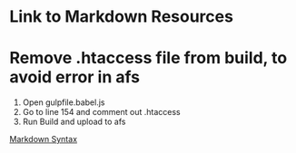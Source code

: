 # Link to Markdown Resources 
# Remove .htaccess file from build, to avoid error in afs
1. Open gulpfile.babel.js
2. Go to line 154 and comment out .htaccess
3. Run Build and upload to afs

[Markdown Syntax](https://www.markdownguide.org/basic-syntax/)

